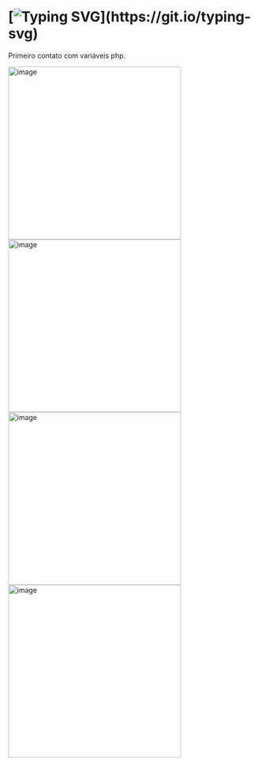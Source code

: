 # [![Typing SVG](https://readme-typing-svg.herokuapp.com/?color=ff9933&size=35&center=true&vCenter=true&width=1000&lines=Operações+Matemáticas+com+variáveis+php!;)](https://git.io/typing-svg)

Primeiro contato com variáveis php.

<img width="350" alt="image" src="https://github.com/Lehguanaes/Operacoes_Matematicas/assets/125403978/f92995e1-c36e-4fd2-b210-6b94908ab68c">
<img width="350" alt="image" src="https://github.com/Lehguanaes/Operacoes_Matematicas/assets/125403978/3438aa13-31a9-440a-8c93-32a014100b6e">
<img width="350" alt="image" src="https://github.com/Lehguanaes/Operacoes_Matematicas/assets/125403978/15e94dea-c955-4f72-ae00-1f2ec1b14c19">
<img width="350" alt="image" src="https://github.com/Lehguanaes/Operacoes_Matematicas/assets/125403978/829aa409-3aaf-484d-b17a-7af0ca22468b">
